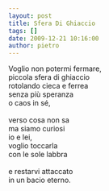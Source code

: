 ```yaml
---
layout: post
title: Sfera Di Ghiaccio
tags: []
date: 2009-12-21 10:16:00
author: pietro
---
```

Voglio non potermi fermare,<br/>piccola sfera di ghiaccio<br/>rotolando cieca e ferrea<br/>senza più speranza<br/>o caos in sé,<br/><br/>verso cosa non sa<br/>ma siamo curiosi<br/>io e lei,<br/>voglio toccarla<br/>con le sole labbra<br/><br/>e restarvi attaccato<br/>in un bacio eterno.
